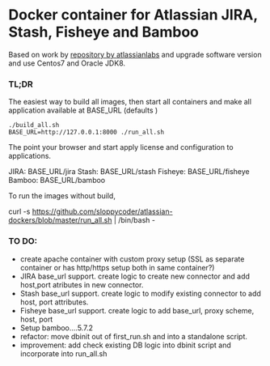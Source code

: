 # Docker container for Atlassian JIRA, Stash, Fisheye and Bamboo

Based on work by [repository by atlassianlabs](https://bitbucket.org/atlassianlabs/atlassian-docker) and upgrade software version and use Centos7 and Oracle JDK8.


### TL;DR
The easiest way to build all images, then start all containers and make all application available at BASE_URL (defaults )

```
./build_all.sh
BASE_URL=http://127.0.0.1:8000 ./run_all.sh

```

The point your browser and start apply license and configuration to applications.

JIRA:    BASE_URL/jira
Stash:   BASE_URL/stash
Fisheye: BASE_URL/fisheye
Bamboo:   BASE_URL/bamboo

To run the images without build,

curl -s https://github.com/sloppycoder/atlassian-dockers/blob/master/run_all.sh | /bin/bash -


### TO DO:

* create apache container with custom proxy setup (SSL as separate container or has http/https setup both in same container?)
* JIRA base_url support. create logic to create new connector and add host,port atributes in new connector.
* Stash base_url support. create logic to modify existing connector to add host, port attributes.
* Fisheye base_url support. create logic to add base_url, proxy scheme, host, port 
* Setup bamboo....5.7.2
* refactor: move dbinit out of first_run.sh and into a standalone script.
* improvement: add check existing DB logic into dbinit script and incorporate into run_all.sh
